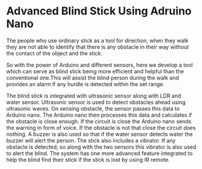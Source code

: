 # Advanced Blind Stick Using Adruino Nano

The people who use ordinary stick as a tool for direction, when they walk they are not able to identify that there is any obstacle in their way without the contact of the object and the stick.


So with the power of Arduino and different sensors, here we develop a tool which can serve as blind stick being more efficient and helpful than the conventional one.This will assist the blind person during the walk and provides an alarm if any hurdle is detected within the set range.


The blind stick is integrated with ultrasonic sensor along with LDR and water sensor. Ultrasonic sensor is used to detect obstacles ahead using ultrasonic waves. On sensing obstacle, the sensor passes this data to Arduino nano. The Arduino nano then processes this data and calculates if the obstacle is close enough. If the circuit is close the Arduino nano sends the warning in form of voice. If the obstacle is not that close the circuit does nothing. A buzzer is also used so that if the water sensor detects water the buzzer will alert the person. The stick also includes a vibrator. If any obstacle is detected, so along with the two sensors this vibrator is also used to alert the blind. The system has one more advanced feature integrated to help the blind find their stick if the stick is lost by using IR remote.

